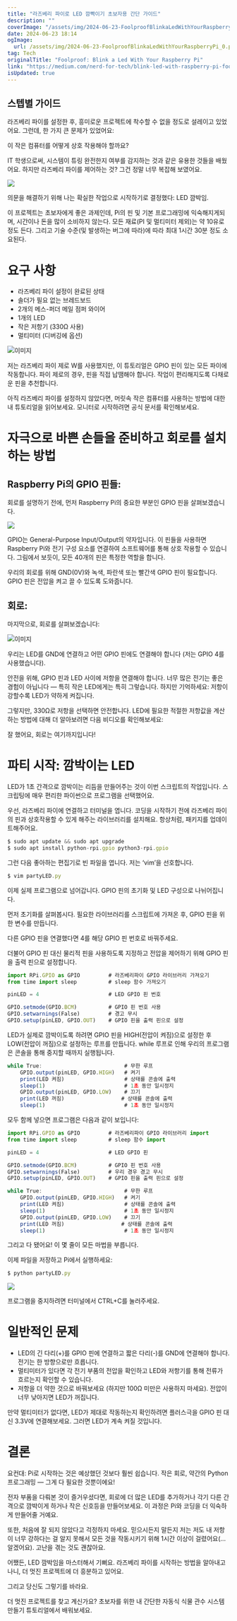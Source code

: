 ```yaml
---
title: "라즈베리 파이로 LED 깜빡이기 초보자용 간단 가이드"
description: ""
coverImage: "/assets/img/2024-06-23-FoolproofBlinkaLedWithYourRaspberryPi_0.png"
date: 2024-06-23 18:14
ogImage:
  url: /assets/img/2024-06-23-FoolproofBlinkaLedWithYourRaspberryPi_0.png
tag: Tech
originalTitle: "Foolproof: Blink a Led With Your Raspberry Pi"
link: "https://medium.com/nerd-for-tech/blink-led-with-raspberry-pi-foolproof-7f2584fd552a"
isUpdated: true
---
```


## 스텝별 가이드

라즈베리 파이를 설정한 후, 흥미로운 프로젝트에 착수할 수 없을 정도로 설레이고 있었어요. 그런데, 한 가지 큰 문제가 있었어요:

이 작은 컴퓨터를 어떻게 상호 작용해야 할까요?

IT 학생으로써, 시스템이 튜링 완전한지 여부를 감지하는 것과 같은 유용한 것들을 배웠어요. 하지만 라즈베리 파이를 제어하는 것? 그건 정말 너무 복잡해 보였어요.

<div class="content-ad"></div>

<img src="/assets/img/2024-06-23-FoolproofBlinkaLedWithYourRaspberryPi_0.png" />

의문을 해결하기 위해 나는 확실한 작업으로 시작하기로 결정했다: LED 깜박임.

이 프로젝트는 초보자에게 좋은 과제인데, Pi의 핀 및 기본 프로그래밍에 익숙해지게되며, 시간이나 돈을 많이 소비하지 않는다. 모든 재료(PI 및 멀티미터 제외)는 약 10유로 정도 든다. 그리고 기술 수준(및 발생하는 버그에 따라)에 따라 최대 1시간 30분 정도 소요된다.

# 요구 사항

<div class="content-ad"></div>

- 라즈베리 파이 설정이 완료된 상태
- 솔더가 필요 없는 브레드보드
- 2개의 메스-퍼더 메일 점퍼 와이어
- 1개의 LED
- 작은 저항기 (330Ω 사용)
- 멀티미터 (디버깅에 옵션)

![이미지](/assets/img/2024-06-23-FoolproofBlinkaLedWithYourRaspberryPi_1.png)

저는 라즈베리 파이 제로 W를 사용했지만, 이 튜토리얼은 GPIO 핀이 있는 모든 파이에 작동합니다. 파이 제로의 경우, 핀을 직접 납땜해야 합니다. 작업이 편리해지도록 다채로운 핀을 추천합니다.

아직 라즈베리 파이를 설정하지 않았다면, 머릿속 작은 컴퓨터를 사용하는 방법에 대한 내 튜토리얼을 읽어보세요. 모니터로 시작하려면 공식 문서를 확인해보세요.

<div class="content-ad"></div>

# 자극으로 바쁜 손들을 준비하고 회로를 설치하는 방법

## Raspberry Pi의 GPIO 핀들:

회로를 설명하기 전에, 먼저 Raspberry Pi의 중요한 부분인 GPIO 핀을 살펴보겠습니다.

<img src="/assets/img/2024-06-23-FoolproofBlinkaLedWithYourRaspberryPi_2.png" />

<div class="content-ad"></div>

GPIO는 General-Purpose Input/Output의 약자입니다. 이 핀들을 사용하면 Raspberry Pi와 전기 구성 요소를 연결하여 소프트웨어를 통해 상호 작용할 수 있습니다. 그림에서 보듯이, 모든 40개의 핀은 특정한 역할을 합니다.

우리의 회로를 위해 GND(0V)와 녹색, 파란색 또는 빨간색 GPIO 핀이 필요합니다. GPIO 핀은 전압을 켜고 끌 수 있도록 도와줍니다.

## 회로:

마지막으로, 회로를 살펴보겠습니다:

<div class="content-ad"></div>

![이미지](/assets/img/2024-06-23-FoolproofBlinkaLedWithYourRaspberryPi_3.png)

우리는 LED를 GND에 연결하고 어떤 GPIO 핀에도 연결해야 합니다 (저는 GPIO 4를 사용했습니다).

안전을 위해, GPIO 핀과 LED 사이에 저항을 연결해야 합니다. 너무 많은 전기는 좋은 경험이 아닙니다 — 특히 작은 LED에게는 특히 그렇습니다. 하지만 기억하세요: 저항이 강할수록 LED가 약하게 켜집니다.

그렇지만, 330Ω로 저항을 선택하면 안전합니다. LED에 필요한 적절한 저항값을 계산하는 방법에 대해 더 알아보려면 다음 비디오를 확인해보세요:

<div class="content-ad"></div>

잘 했어요, 회로는 여기까지입니다!

# 파티 시작: 깜박이는 LED

LED가 1초 간격으로 깜박이는 리듬을 만들어주는 것이 이번 스크립트의 작업입니다. 스크립팅에 매우 편리한 파이썬으로 프로그램을 선택했어요.

우선, 라즈베리 파이에 연결하고 터미널을 엽니다. 코딩을 시작하기 전에 라즈베리 파이의 핀과 상호작용할 수 있게 해주는 라이브러리를 설치해요. 항상처럼, 패키지를 업데이트해주어요.

<div class="content-ad"></div>

```js
$ sudo apt update && sudo apt upgrade
$ sudo apt install python-rpi.gpio python3-rpi.gpio
```

그런 다음 좋아하는 편집기로 빈 파일을 엽니다. 저는 ‘vim’을 선호합니다.

```js
$ vim partyLED.py
```

이제 실제 프로그램으로 넘어갑니다. GPIO 핀의 초기화 및 LED 구성으로 나뉘어집니다.

<div class="content-ad"></div>

먼저 초기화를 살펴봅시다. 필요한 라이브러리를 스크립트에 가져온 후, GPIO 핀을 위한 변수를 만듭니다.

다른 GPIO 핀을 연결했다면 4를 해당 GPIO 핀 번호로 바꿔주세요.

더불어 GPIO 핀 대신 물리적 핀을 사용하도록 지정하고 전압을 제어하기 위해 GPIO 핀을 출력 핀으로 설정합니다.

```js
import RPi.GPIO as GPIO         # 라즈베리파이 GPIO 라이브러리 가져오기
from time import sleep          # sleep 함수 가져오기

pinLED = 4                      # LED GPIO 핀 번호

GPIO.setmode(GPIO.BCM)          # GPIO 핀 번호 사용
GPIO.setwarnings(False)         # 경고 무시
GPIO.setup(pinLED, GPIO.OUT)    # GPIO 핀을 출력 핀으로 설정
```

<div class="content-ad"></div>

LED가 실제로 깜박이도록 하려면 GPIO 핀을 HIGH(전압이 켜짐)으로 설정한 후 LOW(전압이 꺼짐)으로 설정하는 루프를 만듭니다. while 루프로 인해 우리의 프로그램은 콘솔을 통해 중지할 때까지 실행됩니다.

```js
while True:                          # 무한 루프
    GPIO.output(pinLED, GPIO.HIGH)   # 켜기
    print(LED 켜짐)                   # 상태를 콘솔에 출력
    sleep(1)                         # 1초 동안 일시정지
    GPIO.output(pinLED, GPIO.LOW)    # 끄기
    print(LED 꺼짐)                  # 상태를 콘솔에 출력
    sleep(1)                         # 1초 동안 일시정지
```

모두 함께 넣으면 프로그램은 다음과 같이 보입니다:

```js
import RPi.GPIO as GPIO         # 라즈베리파이 GPIO 라이브러리 import
from time import sleep          # sleep 함수 import

pinLED = 4                      # LED GPIO 핀

GPIO.setmode(GPIO.BCM)          # GPIO 핀 번호 사용
GPIO.setwarnings(False)         # 우리 경우 경고 무시
GPIO.setup(pinLED, GPIO.OUT)    # GPIO 핀을 출력 핀으로 설정

while True:                          # 무한 루프
    GPIO.output(pinLED, GPIO.HIGH)   # 켜기
    print(LED 켜짐)                   # 상태를 콘솔에 출력
    sleep(1)                         # 1초 동안 일시정지
    GPIO.output(pinLED, GPIO.LOW)    # 끄기
    print(LED 꺼짐)                  # 상태를 콘솔에 출력
    sleep(1)                         # 1초 동안 일시정지
```

<div class="content-ad"></div>

그리고 다 됐어요! 이 몇 줄이 모든 마법을 부릅니다.

이제 파일을 저장하고 Pi에서 실행하세요:

```js
$ python partyLED.py
```

<img src="https://miro.medium.com/v2/resize:fit:800/1*t3lO_bC7qHuqHf5sYxsXiA.gif" />

<div class="content-ad"></div>

프로그램을 중지하려면 터미널에서 CTRL+C를 눌러주세요.

# 일반적인 문제

- LED의 긴 다리(+)를 GPIO 핀에 연결하고 짧은 다리(-)를 GND에 연결해야 합니다. 전기는 한 방향으로만 흐릅니다.
- 멀티미터가 있다면 각 전기 부품의 전압을 확인하고 LED와 저항기를 통해 전류가 흐르는지 확인할 수 있습니다.
- 저항을 더 약한 것으로 바꿔보세요 (하지만 100Ω 미만은 사용하지 마세요). 전압이 너무 낮아지면 LED가 꺼집니다.

만약 멀티미터가 없다면, LED가 제대로 작동하는지 확인하려면 플러스극을 GPIO 핀 대신 3.3V에 연결해보세요. 그러면 LED가 계속 켜질 것입니다.

<div class="content-ad"></div>

# 결론

요컨대: Pi로 시작하는 것은 예상했던 것보다 훨씬 쉽습니다. 작은 회로, 약간의 Python 프로그래밍 — 그게 다 필요한 것뿐이에요!

전자 부품을 다뤄본 것이 즐거우셨다면, 회로에 더 많은 LED를 추가하거나 각기 다른 간격으로 깜박이게 하거나 작은 신호등을 만들어보세요. 이 과정은 Pi와 코딩을 더 익숙하게 만들어줄 거예요.

또한, 처음에 잘 되지 않았다고 걱정하지 마세요. 믿으시든지 말든지 저는 저도 내 저항이 너무 강하다는 걸 알지 못해서 모든 것을 작동시키기 위해 1시간 이상이 걸렸어요(... 알겠어요). 고난을 겪는 것도 괜찮아요.

<div class="content-ad"></div>

어쨌든, LED 깜박임을 마스터해서 기뻐요. 라즈베리 파이를 시작하는 방법을 알아내고 나니, 더 멋진 프로젝트에 더 흥분하고 있어요.

그리고 당신도 그렇기를 바라요.

더 멋진 프로젝트를 찾고 계신가요? 초보자를 위한 내 간단한 자동식 식물 관수 시스템 만들기 튜토리얼에서 배워보세요.
